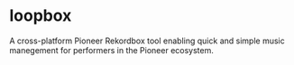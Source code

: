 # loopbox
A cross-platform Pioneer Rekordbox tool enabling quick and simple music manegement for performers in the Pioneer ecosystem.

